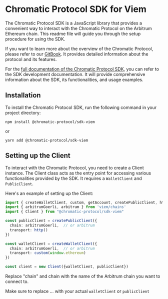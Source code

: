 # Chromatic Protocol SDK for Viem
The Chromatic Protocol SDK is a JavaScript library that provides a convenient way to interact with the Chromatic Protocol on the Arbitrum Ethereum chain. This readme file will guide you through the setup procedure for using the SDK.

If you want to learn more about the overview of the Chromatic Protocol, please refer to our [GitBook](https://chromatic-protocol.gitbook.io/docs). It provides detailed information about the protocol and its features.

For the [full documentation of the Chromatic Protocol SDK](https://chromatic.finance/docs/sdk/intro), you can refer to the SDK development documentation. It will provide comprehensive information about the SDK, its functionalities, and usage examples.

## Installation
To install the Chromatic Protocol SDK, run the following command in your project directory:

```shell
npm install @chromatic-protocol/sdk-viem
```

or

```shell
yarn add @chromatic-protocol/sdk-viem
```

## Setting up the Client
To interact with the Chromatic Protocol, you need to create a Client instance. The Client class acts as the entry point for accessing various functionalities provided by the SDK. It requires a `WalletClient` and `PublicClient`.

Here's an example of setting up the Client:

```ts
import { createWalletClient, custom, getAccount, createPublicClient, http } from 'viem'
import { arbitrumGoerli, arbitrum } from 'viem/chains'
import { Client } from "@chromatic-protocol/sdk-viem"

const publicClient = createPublicClient({ 
  chain: arbitrumGoerli,  // or arbitrum
  transport: http()
})

const walletClient = createWalletClient({
  chain: arbitrumGoerli,  // or arbitrum
  transport: custom(window.ethereum)
})

const client = new Client({walletClient, publicClient})
```

Replace "chain" and chain with the name of the Arbitrum chain you want to connect to.

Make sure to replace ... with your actual `walletClient` or `publicClient`

